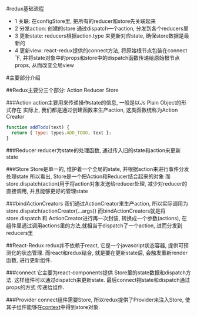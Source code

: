 #redux基础流程
* 1 关联: 在configStore里, 把所有的reducer和store先关联起来
* 2 分发action: 创建的store 通过dispatch一个action, 分发到各个reducers里
* 3 更新state: reducers根据action.type 来更新对应state, 确保store数据是最新的
* 4 更新view: react-redux提供的connect方法, 将原始根节点包装在connect下,
并将state对象中的props和store中的dispatch函数传递给原始根节点props, 从而改变全局view

#主要部分介绍

##Redux主要分三个部分: Action Reducer Store

###Action
action主要用来传递操作state的信息, 一般是以Js Plain Object的形式存在
实际上, 我们都是通过创建函数来生产action, 这类函数统称为Action Creator
```javascript
function addTodo(text) {
  return { type: types.ADD_TODO, text };
}
```

###Reducer
reducer为state的处理函数, 通过传入旧的state和action来更新state

###Store
Store是单一的, 维护着一个全局的state, 并根据action来进行事件分发处理state
所以看出, Store是一个把Action和Reducer结合起来的对象
而store.dispatch(action)用于将action对象发送给reducer处理, 减少对reducer的直接调用, 并且能够更好的管理state

###bindActionCreators
我们通过ActionCreator来生产action, 所以实际调用为 store.dispatch(actionCreator(...args))
而bindActionCreators就是将store.dispatch 和 ActionCreator进行再一次封装, 转换成一个参数(actions),
在组件里通过调用actions里的方法,就相当于dispatch了一个action, 进而分发到reducers里

##React-Redux
redux并不依赖于react, 它是一个javascript状态容器, 提供可预测化的状态管理.
而react和redux结合, 就是要在更新state后, 会触发重新render函数, 进行更新组件.

###connect
它主要为react-components提供 Store里的state数据和dispatch方法. 这样组件可以通过dispatch来更新state.
最后connect把state和dispatch通过props的方式 传递给组件.

###Provider
connect组件需要Store, 所以redux提供了Provider来注入Store,
使其子组件能够在[context](https://facebook.github.io/react/docs/context.html)中得到store对象.


